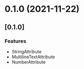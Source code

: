 # 0.1.0 (2021-11-22)



## [0.1.0]

### Features

* StringAttribute
* MultilineTextAttribute
* NumberAttribute
